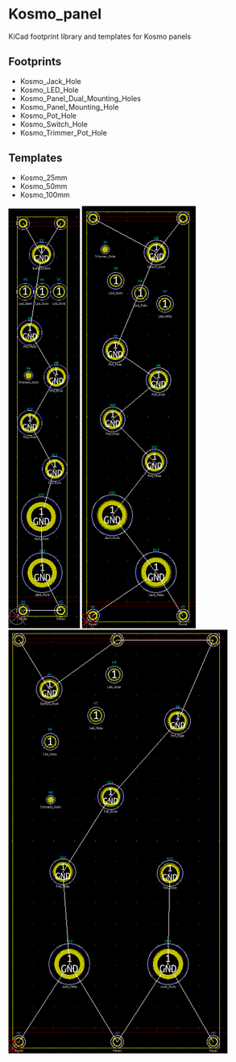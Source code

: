 # Kosmo_panel

KiCad footprint library and templates for Kosmo panels

## Footprints

* Kosmo_Jack_Hole
* Kosmo_LED_Hole
* Kosmo_Panel_Dual_Mounting_Holes
* Kosmo_Panel_Mounting_Hole
* Kosmo_Pot_Hole
* Kosmo_Switch_Hole
* Kosmo_Trimmer_Pot_Hole

## Templates

* Kosmo_25mm
* Kosmo_50mm
* Kosmo_100mm

![25 mm](./template/Kosmo_25mm/meta/brd.png) ![50 mm](./template/Kosmo_50mm/meta/brd.png) ![100 mm](./template/Kosmo_100mm/meta/brd.png)

